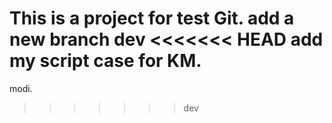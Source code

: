 This is a project for test Git. 
add a new branch dev
<<<<<<< HEAD
add my script case for KM.
=======
modi.
>>>>>>> dev
